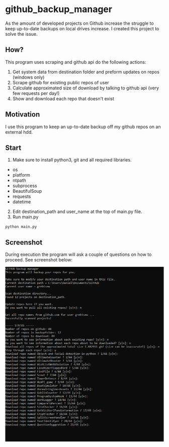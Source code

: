 # github_backup_manager

As the amount of developed projects on Github increase the struggle to keep up-to-date backups on local drives increase.
I created this project to solve the issue.

## How?
This program uses scraping and github api do the following actions:
1. Get system data from destination folder and preform updates on repos (windows only)
2. Scrape github for existing public repos of user
3. Calculate approximated size of download by talking to github api (very few requests per day!)
4. Show and download each repo that doesn't exist

## Motivation
I use this program to keep an up-to-date backup off my github repos on an external hdd.

## Start
1. Make sure to install python3, git and all required libraries.
* os
* platform
* ntpath
* subprocess
* BeautifulSoup
* requests
* datetime
2.  Edit destination_path and user_name at the top of main.py file.
3. Run main.py
```
python main.py
```

## Screenshot
During execution the program will ask a couple of questions on how to proceed. See screenshot below:

![Screenshot](screenshot.PNG)
